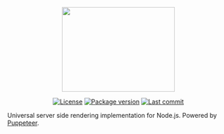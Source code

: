 <p align="center">
	<img src="https://cdn.rawgit.com/Kirlovon/Simple-SSR/master/logo/Logo.svg" width="256" height="192">
</p>

<p align="center">
	<a href=""><img src="https://img.shields.io/github/license/Kirlovon/Simple-SSR.svg" alt="License"></a>
	<a href=""><img src="https://img.shields.io/github/package-json/v/Kirlovon/Simple-SSR.svg" alt="Package version"></a>
	<a href=""><img src="https://img.shields.io/github/last-commit/Kirlovon/Simple-SSR.svg" alt="Last commit"></a>
</p>

Universal server side rendering implementation for Node.js. Powered by [Puppeteer](https://github.com/GoogleChrome/puppeteer).